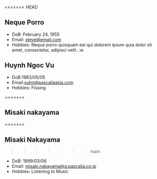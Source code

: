 <<<<<<< HEAD

## Neque Porro
- DoB: February 24, 1955
- Email: steve@email.com
- Hobbies: Neque porro quisquam est qui dolorem ipsum quia dolor sit amet, consectetur, adipisci velit..:w.


## Huynh Ngoc Vu
- DoB:1983/05/05
- Email:vuhn@pascaliaasia.com
- Hobbies: Fissing

 =======


## Misaki nakayama
=======
## Misaki Nakayama
>>>>>>> main
- DoB: 1999/03/06
- Email: misaki.nakayama@g.pascalia.co.jp
- Hobbies: Listening to Music 
